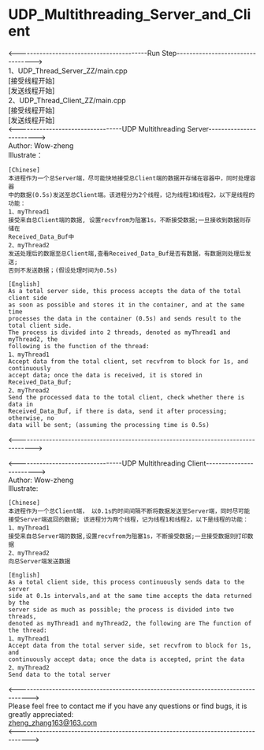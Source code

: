 # UDP_Multithreading_Server_and_Client
<-----------------------------------------Run Step--------------------------------->  
1、UDP_Thread_Server_ZZ/main.cpp  
    [接受线程开始]  
    [发送线程开始]  
2、UDP_Thread_Client_ZZ/main.cpp  
    [接受线程开始]  
    [发送线程开始]  
<---------------------------------UDP Multithreading Server------------------------>  
Author: Wow-zheng    
Illustrate：  
      
    [Chinese]  
    本进程作为一个总Server端，尽可能快地接受总Client端的数据并存储在容器中，同时处理容器  
    中的数据(0.5s)发送至总Client端。该进程分为2个线程，记为线程1和线程2，以下是线程的功能：  
    1、myThread1  
    接受来自总Client端的数据, 设置recvfrom为阻塞1s，不断接受数据;一旦接收到数据则存储在  
    Received_Data_Buf中  
    2、myThread2  
    发送处理后的数据至总Client端,查看Received_Data_Buf是否有数据，有数据则处理后发送;  
    否则不发送数据；(假设处理时间为0.5s)  
      
    [English]  
    As a total server side, this process accepts the data of the total client side  
    as soon as possible and stores it in the container, and at the same time  
    processes the data in the container (0.5s) and sends result to the total client side.  
    The process is divided into 2 threads, denoted as myThread1 and myThread2, the  
    following is the function of the thread:  
    1、myThread1  
    Accept data from the total client, set recvfrom to block for 1s, and continuously  
    accept data; once the data is received, it is stored in Received_Data_Buf;  
    2、myThread2  
    Send the processed data to the total client, check whether there is data in  
    Received_Data_Buf, if there is data, send it after processing; otherwise, no  
    data will be sent; (assuming the processing time is 0.5s)  
<----------------------------------------------------------------------------------->  
 
<---------------------------------UDP Multithreading Client------------------------>  
Author: Wow-zheng  
Illustrate:  
      
    [Chinese]  
    本进程作为一个总Client端， 以0.1s的时间间隔不断将数据发送至Server端，同时尽可能  
    接受Server端返回的数据; 该进程分为两个线程，记为线程1和线程2，以下是线程的功能：  
    1、myThread1  
    接受来自总Server端的数据,设置recvfrom为阻塞1s，不断接受数据;一旦接受数据则打印数据  
    2、myThread2  
    向总Server端发送数据  
      
    [English]  
    As a total client side, this process continuously sends data to the server  
    side at 0.1s intervals,and at the same time accepts the data returned by the  
    server side as much as possible; the process is divided into two threads,  
    denoted as myThread1 and myThread2, the following are The function of the thread:  
    1、myThread1  
    Accept data from the total server side, set recvfrom to block for 1s, and  
    continuously accept data; once the data is accepted, print the data  
    2、myThread2  
    Send data to the total server  
<---------------------------------------------------------------------------------->  
    Please feel free to contact me if you have any questions or find bugs, it is greatly appreciated:  
    zheng_zhang163@163.com  
<---------------------------------------------------------------------------------->  
